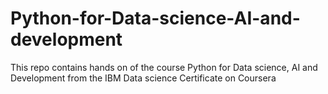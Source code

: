 # Python-for-Data-science-AI-and-development
This repo contains hands on of the course Python for Data science, AI and Development from the IBM Data science Certificate on Coursera
